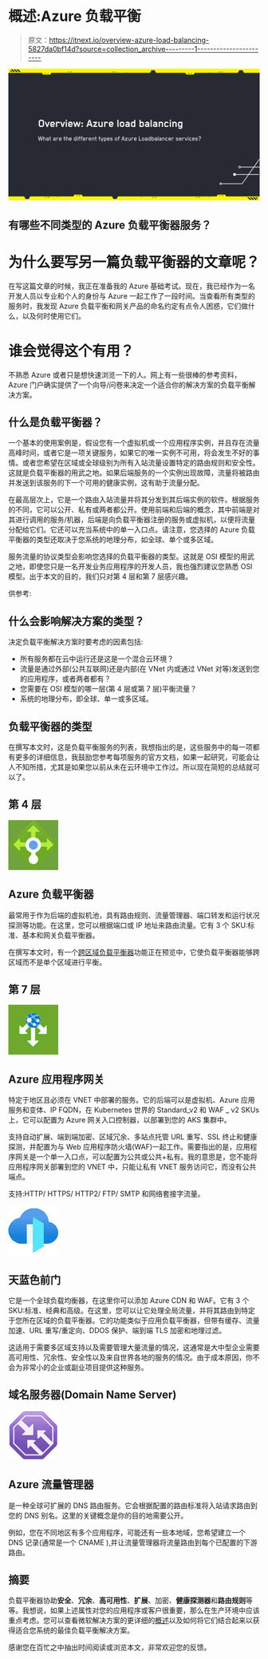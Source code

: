 # 概述:Azure 负载平衡

> 原文：<https://itnext.io/overview-azure-load-balancing-5827da0bf14d?source=collection_archive---------1----------------------->

![](img/cec15bd2c6d6e02236e827d716017c4a.png)

## 有哪些不同类型的 Azure 负载平衡器服务？

# 为什么要写另一篇负载平衡器的文章呢？

在写这篇文章的时候，我正在准备我的 Azure 基础考试。现在，我已经作为一名开发人员以专业和个人的身份与 Azure 一起工作了一段时间。当查看所有类型的服务时，我发现 Azure 负载平衡和网关产品的命名约定有点令人困惑，它们做什么，以及何时使用它们。

# 谁会觉得这个有用？

不熟悉 Azure 或者只是想快速浏览一下的人。网上有一些很棒的参考资料，Azure 门户确实提供了一个向导/问卷来决定一个适合你的解决方案的负载平衡解决方案。

## 什么是负载平衡器？

一个基本的使用案例是，假设您有一个虚拟机或一个应用程序实例，并且存在流量高峰时间，或者它是一项关键服务，如果它的唯一实例不可用，将会发生不好的事情。或者您希望在区域或全球级别为所有入站流量设置特定的路由规则和安全性。这就是负载平衡器的用武之地。如果后端服务的一个实例出现故障，流量将被路由并发送到该服务的下一个可用的健康实例，这有助于流量分配。

在最高层次上，它是一个路由入站流量并将其分发到其后端实例的软件。根据服务的不同，它可以公开、私有或两者都公开。使用前端和后端的概念，其中前端是对其进行调用的服务/机器，后端是向负载平衡器注册的服务或虚拟机，以便将流量分配给它们。它还可以充当系统中的单一入口点。请注意，您选择的 Azure 负载平衡器的类型还取决于您系统的地理分布，如全球、单个或多区域。

服务流量的协议类型会影响您选择的负载平衡器的类型。这就是 OSI 模型的用武之地，即使您只是一名开发业务应用程序的开发人员，我也强烈建议您熟悉 OSI 模型。出于本文的目的，我们只对第 4 层和第 7 层感兴趣。

供参考:

## 什么会影响解决方案的类型？

决定负载平衡解决方案时要考虑的因素包括:

*   所有服务都在云中运行还是这是一个混合云环境？
*   流量是通过外部(公共互联网)还是内部(在 VNet 内或通过 VNet 对等)发送到您的应用程序，或者两者都有？
*   您需要在 OSI 模型的哪一层(第 4 层或第 7 层)平衡流量？
*   系统的地理分布，即全球、单一或多区域。

## 负载平衡器的类型

在撰写本文时，这是负载平衡服务的列表，我想指出的是，这些服务中的每一项都有更多的详细信息，我鼓励您参考每项服务的官方文档，如果一起研究，可能会让人不知所措，尤其是如果您以前从未在云环境中工作过。所以现在简短的总结就可以了。

## 第 4 层

![](img/da42a1d4e8038548d13ca1e747d69c62.png)

## Azure 负载平衡器

最常用于作为后端的虚拟机池，具有路由规则、流量管理器、端口转发和运行状况探测等功能。在这里，您可以根据端口或 IP 地址来路由流量。它有 3 个 SKU:标准、基本和网关负载平衡器。

在撰写本文时，有一个[跨区域负载平衡器](https://learn.microsoft.com/en-us/azure/load-balancer/cross-region-overview)功能正在预览中，它使负载平衡器能够跨区域而不是单个区域进行平衡。

## 第 7 层

![](img/2c51b7ed4748c260c6306ae531d5b502.png)

## Azure 应用程序网关

特定于地区且必须在 VNET 中部署的服务。它的后端可以是虚拟机、Azure 应用服务和变体、IP FQDN，在 Kubernetes 世界的 Standard_v2 和 WAF _ v2 SKUs 上，它可以配置为 Azure 网关入口控制器，以部署到您的 AKS 集群中。

支持自动扩展、端到端加密、区域冗余、多站点托管 URL 重写、SSL 终止和健康探测，并配置为与 Web 应用程序防火墙(WAF)一起工作。需要指出的是，应用程序网关是一个单一入口点，可以配置为公共或公共+私有。我的意思是，您不能将应用程序网关部署到您的 VNET 中，只能让私有 VNET 服务访问它，而没有公共端点。

支持:HTTP/ HTTPS/ HTTP2/ FTP/ SMTP 和网络套接字流量。

![](img/8480b37811623e125f9c65157c070886.png)

## 天蓝色前门

它是一个全球负载均衡器，在这里你可以添加 Azure CDN 和 WAF。它有 3 个 SKU:标准、经典和高级。在这里，您可以让它处理全局流量，并将其路由到特定于您所在区域的负载平衡器。它的功能类似于应用负载平衡器，但带有缓存、流量加速、URL 重写/重定向、DDOS 保护、端到端 TLS 加密和地理过滤。

这适用于需要多区域支持以及需要管理大量流量的情况，这通常是大中型企业需要高可用性、冗余性、安全性以及来自世界各地的服务的情况。由于成本原因，你不会为非常小的企业或副业项目提供这种服务。

## 域名服务器(Domain Name Server)

![](img/4c635af46a7d06041ce5d5865e8c5e71.png)

## Azure 流量管理器

是一种全球可扩展的 DNS 路由服务。它会根据配置的路由标准将入站请求路由到您的 DNS 别名。这里的关键概念是你的目的地需要公开。

例如，您在不同地区有多个应用程序，可能还有一些本地域，您希望建立一个 DNS 记录(通常是一个 CNAME ),并让流量管理器将流量路由到每个已配置的下游路由。

## 摘要

负载平衡器协助**安全**、**冗余**、**高可用性**、**扩展**、加密、**健康探测器**和**路由规则**等等。我想说，如果上述属性对您的应用程序或客户很重要，那么在生产环境中应该重点考虑。您可以查看微软解决方案的更详细的[概述](https://learn.microsoft.com/en-us/azure/architecture/guide/technology-choices/load-balancing-overview)以及如何将它们结合起来以获得适合您系统的最佳负载平衡解决方案。

感谢您在百忙之中抽出时间阅读或浏览本文，非常欢迎您的反馈。